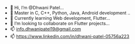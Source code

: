 - 👋 Hi, I’m @Dhwani Patel...
- 👀 Master in C, C++, Python, Java, Android development ..
- 🌱 Currently learning Web development, Flutter...
- 💞️ I’m looking to collaborate on Flutter projects...
- 📫 info.dhwanipatel19@gmail.com
- 📫 https://www.linkedin.com/in/dhwani-patel-05756a223

<!---
Anonymous-d19/Anonymous-d19 is a ✨ special ✨ repository because its `README.md` (this file) appears on your GitHub profile.
You can click the Preview link to take a look at your changes.
--->
